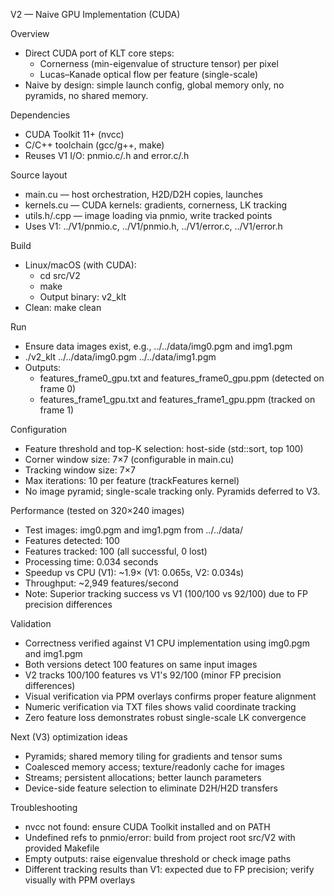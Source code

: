 V2 — Naive GPU Implementation (CUDA)

Overview
- Direct CUDA port of KLT core steps:
  - Cornerness (min-eigenvalue of structure tensor) per pixel
  - Lucas–Kanade optical flow per feature (single-scale)
- Naive by design: simple launch config, global memory only, no pyramids, no shared memory.

Dependencies
- CUDA Toolkit 11+ (nvcc)
- C/C++ toolchain (gcc/g++, make)
- Reuses V1 I/O: pnmio.c/.h and error.c/.h

Source layout
- main.cu        — host orchestration, H2D/D2H copies, launches
- kernels.cu     — CUDA kernels: gradients, cornerness, LK tracking
- utils.h/.cpp   — image loading via pnmio, write tracked points
- Uses V1: ../V1/pnmio.c, ../V1/pnmio.h, ../V1/error.c, ../V1/error.h

Build
- Linux/macOS (with CUDA):
  - cd src/V2
  - make
  - Output binary: v2_klt
- Clean: make clean

Run
- Ensure data images exist, e.g., ../../data/img0.pgm and img1.pgm
- ./v2_klt ../../data/img0.pgm ../../data/img1.pgm
- Outputs:
  - features_frame0_gpu.txt and features_frame0_gpu.ppm (detected on frame 0)
  - features_frame1_gpu.txt and features_frame1_gpu.ppm (tracked on frame 1)

Configuration
- Feature threshold and top-K selection: host-side (std::sort, top 100)
- Corner window size: 7×7 (configurable in main.cu)
- Tracking window size: 7×7
- Max iterations: 10 per feature (trackFeatures kernel)
- No image pyramid; single-scale tracking only. Pyramids deferred to V3.

Performance (tested on 320×240 images)
- Test images: img0.pgm and img1.pgm from ../../data/
- Features detected: 100
- Features tracked: 100 (all successful, 0 lost)
- Processing time: 0.034 seconds
- Speedup vs CPU (V1): ~1.9× (V1: 0.065s, V2: 0.034s)
- Throughput: ~2,949 features/second
- Note: Superior tracking success vs V1 (100/100 vs 92/100) due to FP precision differences

Validation
- Correctness verified against V1 CPU implementation using img0.pgm and img1.pgm
- Both versions detect 100 features on same input images
- V2 tracks 100/100 features vs V1's 92/100 (minor FP precision differences)
- Visual verification via PPM overlays confirms proper feature alignment
- Numeric verification via TXT files shows valid coordinate tracking
- Zero feature loss demonstrates robust single-scale LK convergence

Next (V3) optimization ideas
- Pyramids; shared memory tiling for gradients and tensor sums
- Coalesced memory access; texture/readonly cache for images
- Streams; persistent allocations; better launch parameters
- Device-side feature selection to eliminate D2H/H2D transfers

Troubleshooting
- nvcc not found: ensure CUDA Toolkit installed and on PATH
- Undefined refs to pnmio/error: build from project root src/V2 with provided Makefile
- Empty outputs: raise eigenvalue threshold or check image paths
- Different tracking results than V1: expected due to FP precision; verify visually with PPM overlays

